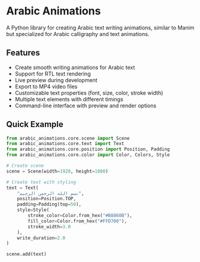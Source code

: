 # Arabic Animations

A Python library for creating Arabic text writing animations, similar to Manim but specialized for Arabic calligraphy and text animations.

## Features

- Create smooth writing animations for Arabic text
- Support for RTL text rendering
- Live preview during development
- Export to MP4 video files
- Customizable text properties (font, size, color, stroke width)
- Multiple text elements with different timings
- Command-line interface with preview and render options

## Quick Example

```python
from arabic_animations.core.scene import Scene
from arabic_animations.core.text import Text
from arabic_animations.core.position import Position, Padding
from arabic_animations.core.color import Color, Colors, Style

# Create scene
scene = Scene(width=1920, height=1080)

# Create text with styling
text = Text(
    "بسم الله الرحمن الرحيم",
    position=Position.TOP,
    padding=Padding(top=50),
    style=Style(
        stroke_color=Color.from_hex("#B8860B"),
        fill_color=Color.from_hex("#FFD700"),
        stroke_width=3.0
    ),
    write_duration=2.0
)

scene.add(text)
```